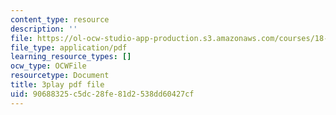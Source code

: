 ```yaml
---
content_type: resource
description: ''
file: https://ol-ocw-studio-app-production.s3.amazonaws.com/courses/18-02-multivariable-calculus-fall-2007/90688325c5dc28fe81d2538dd60427cf_z5TPjZrsp2k.pdf
file_type: application/pdf
learning_resource_types: []
ocw_type: OCWFile
resourcetype: Document
title: 3play pdf file
uid: 90688325-c5dc-28fe-81d2-538dd60427cf
---
```

